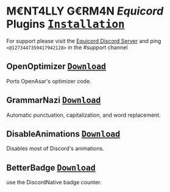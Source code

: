 # M€NT4LLY G€RM4N *Equicord* Plugins <a href="https://docs.vencord.dev/installing/custom-plugins"><kbd>Installation</kbd></a>
For support please visit the [Equicord Discord Server](https://discord.gg/6remVCPg) and ping `<@1273447359417942128>` in the #support channel

## OpenOptimizer <a href="https://github.com/MENTALLY-GERM4N/vencord-plugins/raw/refs/heads/main/openOptimizer/index.ts"><kbd>Download</kbd></a>
Ports OpenAsar's optimizer code.

## GrammarNazi <a href="https://github.com/MENTALLY-GERM4N/vencord-plugins/raw/refs/heads/main/grammarNazi/index.ts"><kbd>Download</kbd></a>
Automatic punctuation, capitalization, and word replacement.

## DisableAnimations <a href="https://github.com/MENTALLY-GERM4N/vencord-plugins/raw/refs/heads/main/disableAnimations/index.ts"><kbd>Download</kbd></a>
Disables most of Discord's animations.

## BetterBadge <a href="https://github.com/MENTALLY-GERM4N/vencord-plugins/raw/refs/heads/main/betterBadge.discordDesktop/index.ts"><kbd>Download</kbd></a>
use the DiscordNative badge counter.

